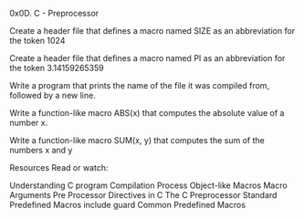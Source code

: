 0x0D. C - Preprocessor

Create a header file that defines a macro named SIZE as an
abbreviation for the token 1024

Create a header file that defines a macro named PI as an
abbreviation for the token 3.14159265359

Write a program that prints the name of the file it was compiled from,
followed by a new line.

Write a function-like macro ABS(x) that computes the absolute value of a number x.


Write a function-like macro SUM(x, y) that computes the sum of the numbers x and y



Resources
Read or watch:

Understanding C program Compilation Process
Object-like Macros
Macro Arguments
Pre Processor Directives in C
The C Preprocessor
Standard Predefined Macros
include guard
Common Predefined Macros
